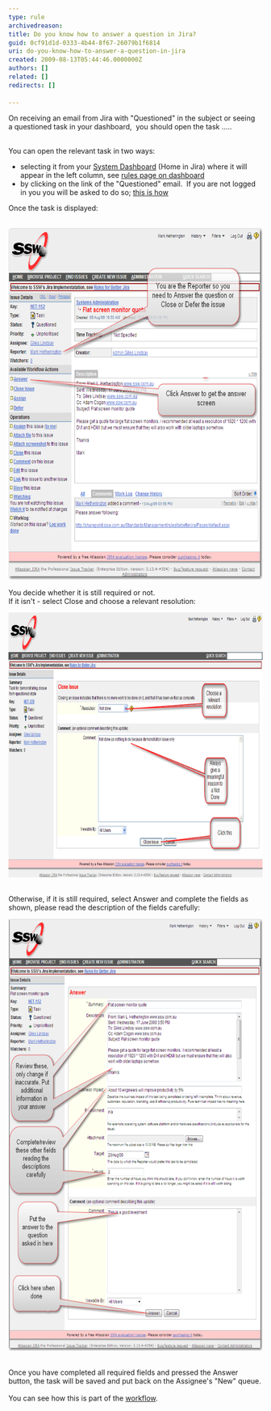 ```yaml
---
type: rule
archivedreason: 
title: Do you know how to answer a question in Jira?
guid: 0cf91d1d-0333-4b44-8f67-26079b1f6814
uri: do-you-know-how-to-answer-a-question-in-jira
created: 2009-08-13T05:44:46.0000000Z
authors: []
related: []
redirects: []

---
```



On receiving an email from Jira with "Questioned" in the subject or seeing a questioned task in your dashboard,  you should open the task ..... ​
<br><excerpt class='endintro'></excerpt><br>
<p>You can open the relevant task in two ways:</p>
<ul><li>selecting it from your <a class="ms-rteCustom-External" href="/Pages/HowdoIansweraquestioninJira.aspx" target="_blank" shape="rect">System Dashboard</a> (Home in Jira) where it will appear in the left column, see <a href="/Pages/SystemDashboard.aspx" target="_blank" shape="rect">rules page on dashboard </a></li>
<li>by clicking on the link of the "Questioned" email.  If you are not logged in you you will be asked to do so; <a href="/Pages/HowdoIsignintoJira.aspx" shape="rect">this is how</a></li></ul>
<p>Once the task is displayed:</p>
<p> <img width="675" height="696" src="TaskToAnswer.png" border="0" alt="" style="border-bottom-width:0px;border-bottom-style:solid;border-bottom-color:initial;border-left-width:0px;border-left-style:solid;border-left-color:initial;border-top-width:0px;border-top-style:solid;border-top-color:initial;border-right-width:0px;border-right-style:solid;border-right-color:initial;" /></p>
<p>You decide whether it is still required or not. <br>If it isn't - select Close and choose a relevant resolution:</p>
<p><img width="675" height="637" src="ClosingFromQuestion.png" border="0" alt="" style="border-bottom-width:0px;border-bottom-style:solid;border-bottom-color:initial;border-left-width:0px;border-left-style:solid;border-left-color:initial;width:788px;height:524px;border-top-width:0px;border-top-style:solid;border-top-color:initial;border-right-width:0px;border-right-style:solid;border-right-color:initial;" /> </p>
<p>Otherwise, if it is still required, select Answer and complete the fields as shown, please read the description of the fields carefully:</p>
<p><img width="676" height="855" src="Answer.png" border="0" alt="" style="border-bottom-width:0px;border-bottom-style:solid;border-bottom-color:initial;border-left-width:0px;border-left-style:solid;border-left-color:initial;border-top-width:0px;border-top-style:solid;border-top-color:initial;border-right-width:0px;border-right-style:solid;border-right-color:initial;" /> </p>
<p>Once you have completed all required fields and pressed the Answer button, the task will be saved and put back on the Assignee's "New" queue.<br><br>You can see how this is part of the <a href="/Pages/workflow.aspx" target="_blank" shape="rect">workflow</a>.</p>


